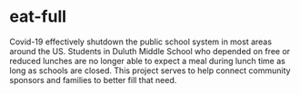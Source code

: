 # eat-full
Covid-19 effectively shutdown the public school system in most areas around the US. Students in Duluth Middle School who depended on free or reduced lunches are no longer able to expect a meal during lunch time as long as schools are closed. This project serves to help connect community sponsors and families to better fill that need.
